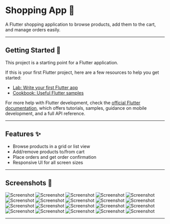# Shopping App 🛒

A Flutter shopping application to browse products, add them to the cart, and manage orders easily.

---

## Getting Started 🚀

This project is a starting point for a Flutter application.

If this is your first Flutter project, here are a few resources to help you get started:

- [Lab: Write your first Flutter app](https://docs.flutter.dev/get-started/codelab)
- [Cookbook: Useful Flutter samples](https://docs.flutter.dev/cookbook)

For more help with Flutter development, check the
[official Flutter documentation](https://docs.flutter.dev/), which offers tutorials, samples, guidance on mobile development, and a full API reference.

---

## Features ✨
- Browse products in a grid or list view
- Add/remove products to/from cart
- Place orders and get order confirmation
- Responsive UI for all screen sizes

---

## Screenshots 📱

![Screenshot](assets/screen_shots/Screenshot_2025-09-28-07-58-36-206_com.example.shopping_app.jpg)
![Screenshot](assets/screen_shots/Screenshot_2025-09-28-07-58-42-212_com.example.shopping_app.jpg)
![Screenshot](assets/screen_shots/Screenshot_2025-09-28-07-58-45-552_com.example.shopping_app.jpg)
![Screenshot](assets/screen_shots/Screenshot_2025-09-28-07-59-09-365_com.example.shopping_app.jpg)
![Screenshot](assets/screen_shots/Screenshot_2025-09-28-07-59-35-882_com.example.shopping_app.jpg)
![Screenshot](assets/screen_shots/Screenshot_2025-09-28-08-02-01-778_com.example.shopping_app.jpg)
![Screenshot](assets/screen_shots/Screenshot_2025-09-28-08-02-08-529_com.example.shopping_app.jpg)
![Screenshot](assets/screen_shots/Screenshot_2025-09-28-08-02-14-557_com.example.shopping_app.jpg)
![Screenshot](assets/screen_shots/Screenshot_2025-09-28-08-02-37-006_com.example.shopping_app.jpg)
![Screenshot](assets/screen_shots/Screenshot_2025-09-28-08-03-20-827_com.example.shopping_app.jpg)
![Screenshot](assets/screen_shots/Screenshot_2025-09-28-08-03-27-508_com.example.shopping_app.jpg)
![Screenshot](assets/screen_shots/Screenshot_2025-09-28-08-03-37-150_com.example.shopping_app.jpg)
![Screenshot](assets/screen_shots/Screenshot_2025-09-28-08-03-42-672_com.example.shopping_app.jpg)
![Screenshot](assets/screen_shots/Screenshot_2025-09-28-08-03-46-616_com.example.shopping_app.jpg)
![Screenshot](assets/screen_shots/Screenshot_2025-09-28-08-03-52-729_com.example.shopping_app.jpg)
![Screenshot](assets/screen_shots/Screenshot_2025-09-28-08-03-58-345_com.example.shopping_app.jpg)
![Screenshot](assets/screen_shots/Screenshot_2025-09-28-08-04-03-402_com.example.shopping_app.jpg)
![Screenshot](assets/screen_shots/Screenshot_2025-09-28-08-04-09-784_com.example.shopping_app.jpg)
![Screenshot](assets/screen_shots/Screenshot_2025-09-28-08-04-21-614_com.example.shopping_app.jpg)
![Screenshot](assets/screen_shots/Screenshot_2025-09-28-08-04-37-637_com.example.shopping_app.jpg)

---

